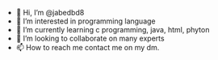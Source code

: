 - 👋 Hi, I’m @jabedbd8
- 👀 I’m interested in programming language
- 🌱 I’m currently learning c programming, java, html, phyton
- 💞️ I’m looking to collaborate on many experts
- 📫 How to reach me contact me on my dm.

<!---
jabedbd8/jabedbd8 is a ✨ special ✨ repository because its `README.md` (this file) appears on your GitHub profile.
You can click the Preview link to take a look at your changes.
--->
